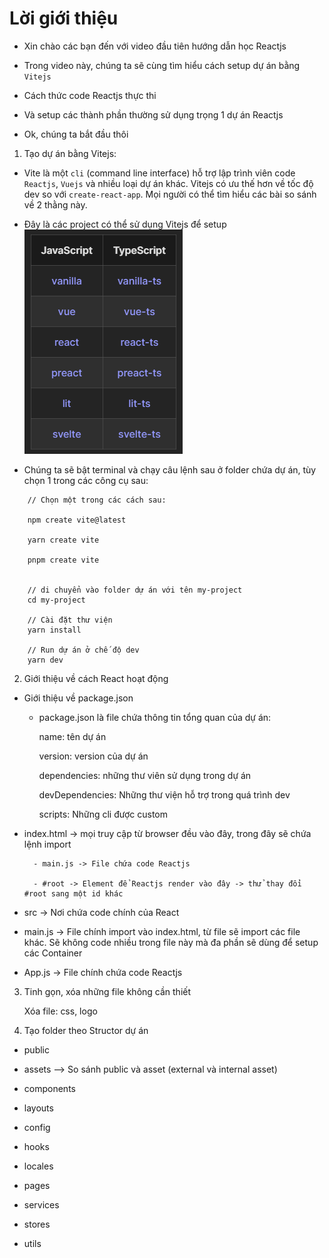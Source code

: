 # Lời giới thiệu

- Xin chào các bạn đến với video đầu tiên hướng dẫn học Reactjs

- Trong video này, chúng ta sẽ cùng tìm hiểu cách setup dự án bằng `Vitejs`
- Cách thức code Reactjs thực thi
- Và setup các thành phần thường sử dụng trọng 1 dự án Reactjs
- Ok, chúng ta bắt đầu thôi

1. Tạo dự án bằng Vitejs: 

- Vite là một `cli` (command line interface) hỗ trợ lập trình viên code `Reactjs`, `Vuejs` và nhiều loại dự án khác. Vitejs có ưu thế hơn về tốc độ dev so với `create-react-app`. Mọi người có thể tìm hiểu các bài so sánh về 2 thằng này.

- Đây là các project có thể sử dụng Vitejs để setup
![!](../../img/vitejs.png)

- Chúng ta sẽ bật terminal và chạy câu lệnh sau ở folder chứa dự án, tùy chọn 1 trong các công cụ sau:

```properties
    // Chọn một trong các cách sau:

    npm create vite@latest

    yarn create vite

    pnpm create vite


    // di chuyển vào folder dự án với tên my-project
    cd my-project

    // Cài đặt thư viện
    yarn install 

    // Run dự án ở chế độ dev
    yarn dev
```



2. Giới thiệu về cách React hoạt động

- Giới thiệu về package.json

    - package.json là file chứa thông tin tổng quan của dự án:

        name: tên dự án

        version: version của dự án

        dependencies: những thư viên sử dụng trong dự án

        devDependencies: Những thư viện hỗ trợ trong quá trình dev

        scripts: Những cli được custom


- index.html -> mọi truy cập từ browser đều vào đây, trong đây sẽ chứa lệnh import

        - main.js -> File chứa code Reactjs

        - #root -> Element để Reactjs render vào đây -> thử thay đổi #root sang một id khác

- src -> Nơi chứa code chính của React

- main.js -> File chính import vào index.html, từ file sẽ import các file khác. Sẽ không code nhiều trong file này mà đa phần sẽ dùng để setup các Container

- App.js -> File chính chứa code Reactjs



3. Tinh gọn, xóa những file không cần thiết

    Xóa file: css, logo

4. Tạo folder theo Structor dự án

- public

- assets
--> So sánh public và asset (external và internal asset)
- components
- layouts
- config
- hooks
- locales
- pages
- services
- stores
- utils